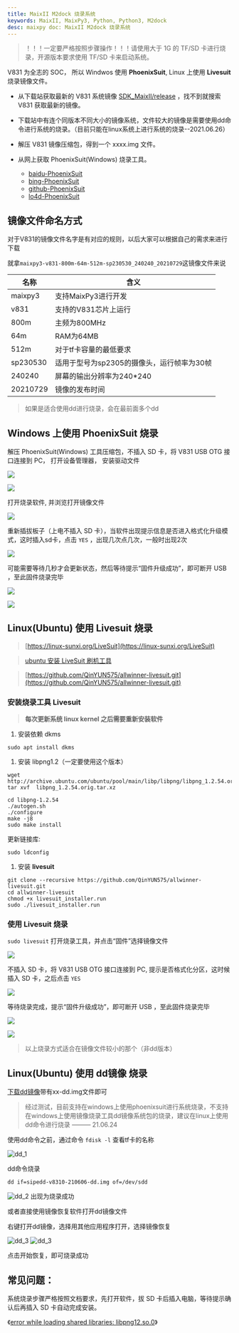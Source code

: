 ```yaml
---
title: MaixII M2dock 烧录系统
keywords: MaixII, MaixPy3, Python, Python3, M2dock
desc: maixpy doc: MaixII M2dock 烧录系统
---
```


> ！！！一定要严格按照步骤操作！！！请使用大于 1G 的 TF/SD 卡进行烧录，开源版本要求使用 TF/SD 卡来启动系统。

V831 为全志的 SOC， 所以 Windwos 使用 **PhoenixSuit**, Linux 上使用 **Livesuit** 烧录镜像文件。

- 从下载站获取最新的 V831 系统镜像 [SDK_MaixII/release](https://dl.sipeed.com/shareURL/MaixII/SDK/release) ，找不到就搜索 V831 获取最新的镜像。

- 下载站中有连个同版本不同大小的镜像系统，文件较大的镜像是需要使用dd命令进行系统的烧录。（目前只能在linux系统上进行系统的烧录--2021.06.26）
- 解压 V831 镜像压缩包，得到一个 xxxx.img 文件。

- 从网上获取 PhoenixSuit(Windows) 烧录工具。
  - [baidu-PhoenixSuit](https://www.baidu.com/s?wd=PhoenixSuit)
  - [bing-PhoenixSuit](https://www.bing.com/search?q=PhoenixSuit&FORM=BESBTB&mkt=zh-CN) 
  - [github-PhoenixSuit](https://github.com/colorfulshark/PhoenixSuit)
  - [lo4d-PhoenixSuit](https://phoenixsuit.en.lo4d.com/windows)

## 镜像文件命名方式

对于V831的镜像文件名字是有对应的规则，以后大家可以根据自己的需求来进行下载

就拿`maixpy3-v831-800m-64m-512m-sp230530_240240_20210729`这镜像文件来说

| 名称 | 含义 |
| --- | --- |
| maixpy3 | 支持MaixPy3进行开发 |
| v831 | 支持的V831芯片上运行 |
| 800m | 主频为800MHz |
| 64m | RAM为64MB |
| 512m | 对于tf卡容量的最低要求 |
| sp230530 | 适用于型号为sp2305的摄像头，运行帧率为30帧 |
| 240240 | 屏幕的输出分辨率为240*240 |
| 20210729 | 镜像的发布时间 |

> 如果是适合使用dd进行烧录，会在最前面多个dd


## Windows 上使用 PhoenixSuit 烧录

解压 PhoenixSuit(Windows) 工具压缩包，不插入 SD 卡，将 V831 USB OTG 接口连接到 PC， 打开设备管理器， 安装驱动文件

![](./asserts/flash_01.png)

![](./asserts/flash_03.png)

打开烧录软件,  并浏览打开镜像文件

![](./asserts/flash_05.png)

重新插拔板子（上电不插入 SD 卡），当软件出现提示信息是否进入格式化升级模式，这时插入sd卡，点击 `YES` ，出现几次点几次，一般时出现2次

![](./asserts/flash_07.png)


可能需要等待几秒才会更新状态，然后等待提示“固件升级成功”，即可断开 USB ，至此固件烧录完毕

![](./asserts/flash_11.png)

![](./asserts/flash_13.png)

## Linux(Ubuntu) 使用 Livesuit 烧录

> [https://linux-sunxi.org/LiveSuit](https://linux-sunxi.org/LiveSuit)

> [ubuntu 安装 LiveSuit 刷机工具](https://www.codenong.com/cs105573875/)

> [https://github.com/QinYUN575/allwinner-livesuit.git](https://github.com/QinYUN575/allwinner-livesuit.git)

### 安装烧录工具 Livesuit 

> **每次更新系统 linux kernel 之后需要重新安装软件**

1. 安装依赖 dkms

```shell
sudo apt install dkms
```

1. 安装 libpng1.2（一定要使用这个版本）

```shell
wget http://archive.ubuntu.com/ubuntu/pool/main/libp/libpng/libpng_1.2.54.orig.tar.xz
tar xvf  libpng_1.2.54.orig.tar.xz
```

```shell
cd libpng-1.2.54
./autogen.sh
./configure
make -j8
sudo make install
```

更新链接库:

```shell
sudo ldconfig
```

1. 安装 **livesuit**

```shell
git clone --recursive https://github.com/QinYUN575/allwinner-livesuit.git
cd allwinner-livesuit
chmod +x livesuit_installer.run
sudo ./livesuit_installer.run
```



### 使用 Livesuit 烧录

`sudo livesuit` 打开烧录工具，并点击“固件”选择镜像文件

![](./asserts/flash_15.png)

不插入 SD 卡，将 V831 USB OTG 接口连接到 PC, 提示是否格式化分区，这时候插入 SD 卡，之后点击 `YES`

![](./asserts/flash_17.png)

等待烧录完成，提示“固件升级成功”，即可断开 USB ，至此固件烧录完毕

![](./asserts/flash_19.png)

![](./asserts/flash_21.png)

> 以上烧录方式适合在镜像文件较小的那个（非dd版本）

## Linux(Ubuntu) 使用 dd镜像 烧录

[下载dd镜像](https://dl.sipeed.com/shareURL/MaixII/SDK/release)带有xx-dd.img文件即可

>经过测试，目前支持在windows上使用phoenixsuit进行系统烧录，不支持在windows上使用镜像烧录工具dd镜像系统包的烧录，建议在linux上使用dd命令进行烧录 ——— 21.06.24 

使用dd命令之前，通过命令 `fdisk -l` 查看tf卡的名称

![dd_1](./../../../assets/images/dd_1.png)

dd命令烧录

```base
dd if=sipedd-v8310-210606-dd.img of=/dev/sdd
```
![dd_2](./../../../assets/images/dd_2.png)
出现为烧录成功

或者直接使用镜像恢复软件打开dd镜像文件

右键打开dd镜像，选择用其他应用程序打开，选择镜像恢复

![dd_3](./../../../assets/images/dd_3.png)
![dd_3](./../../../assets/images/dd_4.png)

点击开始恢复，即可烧录成功
## 常见问题：

系统烧录步骤严格按照文档要求，先打开软件，拔 SD 卡后插入电脑，等待提示确认后再插入 SD 卡自动完成安装。

《[error while loading shared libraries: libpng12.so.0](https://askubuntu.com/questions/895897/error-while-loading-shared-libraries-libpng12-so-0)》

